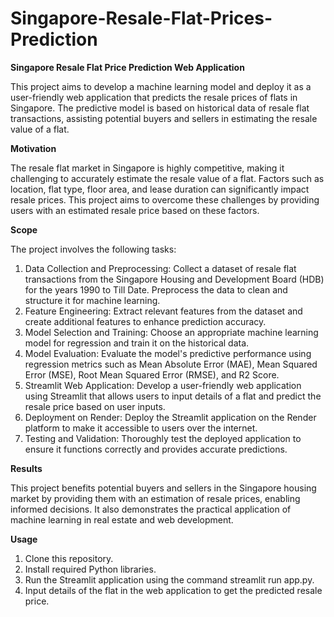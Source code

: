 # Singapore-Resale-Flat-Prices-Prediction

**Singapore Resale Flat Price Prediction Web Application**

This project aims to develop a machine learning model and deploy it as a user-friendly web application that predicts the resale prices of flats in Singapore. The predictive model is based on historical data of resale flat transactions, assisting potential buyers and sellers in estimating the resale value of a flat.

**Motivation**

The resale flat market in Singapore is highly competitive, making it challenging to accurately estimate the resale value of a flat. Factors such as location, flat type, floor area, and lease duration can significantly impact resale prices. This project aims to overcome these challenges by providing users with an estimated resale price based on these factors.

**Scope**

The project involves the following tasks:
1.	Data Collection and Preprocessing: Collect a dataset of resale flat transactions from the Singapore Housing and Development Board (HDB) for the years 1990 to Till Date. Preprocess the data to clean and structure it for machine learning.
2.	Feature Engineering: Extract relevant features from the dataset and create additional features to enhance prediction accuracy.
3.	Model Selection and Training: Choose an appropriate machine learning model for regression and train it on the historical data.
4.	Model Evaluation: Evaluate the model's predictive performance using regression metrics such as Mean Absolute Error (MAE), Mean Squared Error (MSE), Root Mean Squared Error (RMSE), and R2 Score.
5.	Streamlit Web Application: Develop a user-friendly web application using Streamlit that allows users to input details of a flat and predict the resale price based on user inputs.
6.	Deployment on Render: Deploy the Streamlit application on the Render platform to make it accessible to users over the internet.
7.	Testing and Validation: Thoroughly test the deployed application to ensure it functions correctly and provides accurate predictions.

**Results**

This project benefits potential buyers and sellers in the Singapore housing market by providing them with an estimation of resale prices, enabling informed decisions. It also demonstrates the practical application of machine learning in real estate and web development.

**Usage**

1.	Clone this repository.
2.	Install required Python libraries.
3.	Run the Streamlit application using the command streamlit run app.py.
4.	Input details of the flat in the web application to get the predicted resale price.

